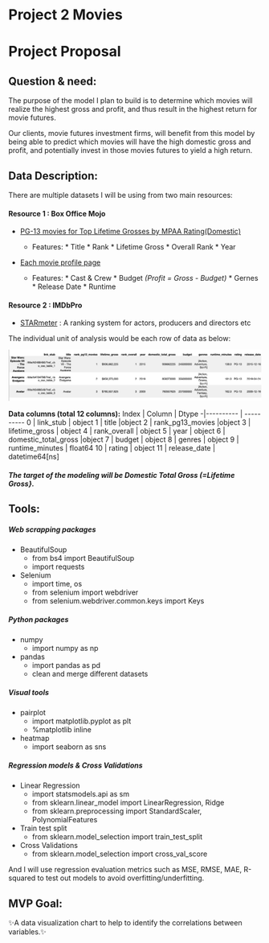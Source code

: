 # Project 2 Movies   
# Project Proposal


## Question & need:

The purpose of the model I plan to build is to determine which movies will realize the highest gross and profit, and thus result in the highest return for movie futures.   

Our clients, movie futures investment firms, will benefit from this model by being able to predict which movies will have the high domestic gross and profit, and potentially invest in those movies futures to yield a high return.


## Data Description:


There are multiple datasets I will be using from two main resources:

#### Resource  1 : Box Office Mojo
   - [PG-13 movies for Top Lifetime Grosses by MPAA Rating(Domestic)](https://www.boxofficemojo.com/chart/mpaa_title_lifetime_gross/?by_mpaa=PG-13)
   		- Features:
   					* Title
   					* Rank
   					* Lifetime Gross
   					* Overall Rank
   					* Year

   - [Each movie profile page](https://www.boxofficemojo.com/title/tt2488496/?ref_=bo_cso_table_1)
   		- Features:
   					* Cast & Crew
   					* Budget _(Profit = Gross - Budget)_
   					* Gernes
   					* Release Date
   					* Runtime

#### Resource 2 :  IMDbPro

   - [STARmeter](https://pro.imdb.com/discover/people?profession=actor&sortOrder=STARMETER_ASC&ref_=nm_nv_ppl_tsm&pageNumber=1) : A ranking system for actors, producers and directors etc



The individual unit of analysis would be each row of data as below:


<img src="https://github.com/SYNYC/2_Project_Movies/blob/main/charts/df%20head.png">




**Data columns  (total 12 columns):**
  Index |  Column |   Dtype
-|---------- | ----------
 0 |  link_stub  |  object
 1  | title    |object
 2  | rank_pg13_movies  |object
 3  | lifetime_gross |  object
 4  | rank_overall | object
 5  | year  | object
 6  | domestic_total_gross  |object
 7  | budget |    object
 8  | genres    |  object
 9  | runtime_minutes  | float64
 10 | rating     | object
 11 | release_date  | datetime64[ns]


##### The target of the modeling will be Domestic Total Gross (=Lifetime Gross}.


## Tools:
##### Web scrapping packages
- BeautifulSoup
    * from bs4 import BeautifulSoup
    * import requests
- Selenium
	* import time, os
	* from selenium import webdriver
	* from selenium.webdriver.common.keys import Keys

##### Python packages
- numpy
	* import numpy as np
- pandas
    * import pandas as pd
    * clean and merge different datasets

##### Visual tools
- pairplot
    * import matplotlib.pyplot as plt
    * %matplotlib inline
- heatmap
    * import seaborn as sns

##### Regression models & Cross Validations
- Linear Regression
    * import statsmodels.api as sm
    * from sklearn.linear_model import LinearRegression, Ridge
    * from sklearn.preprocessing import StandardScaler, PolynomialFeatures
- Train test split
	* from sklearn.model_selection import train_test_split
- Cross Validations
	* from sklearn.model_selection import cross_val_score


And I will use regression evaluation metrics such as MSE, RMSE, MAE, R-squared to test out models to avoid overfitting/underfitting.


## MVP Goal:

✨A data visualization chart to help to identify the correlations between variables.✨
